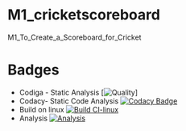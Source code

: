 # M1_cricketscoreboard
M1_To_Create_a_Scoreboard_for_Cricket
# Badges
* Codiga - Static Analysis
[![Quality](https://api.codiga.io/project/32185/score/svg)]
* Codacy- Static Code Analysis
[![Codacy Badge](https://app.codacy.com/project/badge/Grade/d5f17a439e034b809e80dc858a797892)](https://www.codacy.com/gh/Stephenj071/M1_cricketscoreboard/dashboard?utm_source=github.com&amp;utm_medium=referral&amp;utm_content=Stephenj071/M1_cricketscoreboard&amp;utm_campaign=Badge_Grade)
* Build on linux
[![Build CI-linux](https://github.com/Stephenj071/M1_cricketscoreboard/actions/workflows/c-cpp.yml/badge.svg?branch=main)](https://github.com/Stephenj071/M1_cricketscoreboard/actions/workflows/c-cpp.yml)
* Analysis
[![Analysis](https://github.com/Stephenj071/M1_cricketscoreboard/actions/workflows/analysis.yml/badge.svg)](https://github.com/Stephenj071/M1_cricketscoreboard/actions/workflows/analysis.yml)
